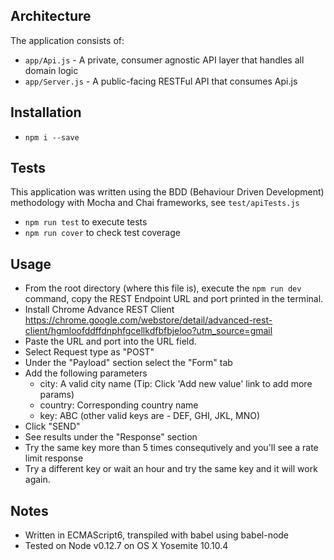 ## Architecture

The application consists of:
* `app/Api.js` - A private, consumer agnostic API layer that handles all domain logic
* `app/Server.js` - A public-facing RESTFul API that consumes Api.js

## Installation

* `npm i --save`

## Tests

This application was written using the BDD (Behaviour Driven Development) methodology with Mocha and Chai frameworks, see `test/apiTests.js`

* `npm run test` to execute tests
* `npm run cover` to check test coverage

## Usage

* From the root directory (where this file is), execute the `npm run dev` command, copy the REST Endpoint URL and port printed in the terminal.
* Install Chrome Advance REST Client https://chrome.google.com/webstore/detail/advanced-rest-client/hgmloofddffdnphfgcellkdfbfbjeloo?utm_source=gmail
* Paste the URL and port into the URL field.
* Select Request type as "POST"
* Under the "Payload" section select the "Form" tab
* Add the following parameters
    - city: A valid city name (Tip: Click 'Add new value' link to add more params)
    - country: Corresponding country name
    - key: ABC (other valid keys are - DEF, GHI, JKL, MNO)
* Click "SEND"
* See results under the "Response" section
* Try the same key more than 5 times consequtively and you'll see a rate limit response
* Try a different key or wait an hour and try the same key and it will work again.

## Notes

* Written in ECMAScript6, transpiled with babel using babel-node
* Tested on Node v0.12.7 on OS X Yosemite 10.10.4
